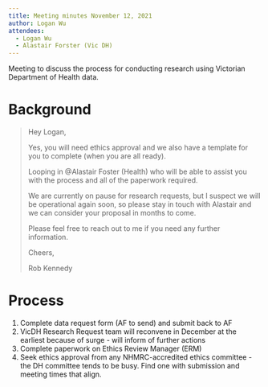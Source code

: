 ```yaml
---
title: Meeting minutes November 12, 2021
author: Logan Wu
attendees:
  - Logan Wu
  - Alastair Forster (Vic DH)
---
```


Meeting to discuss the process for conducting research using Victorian Department of Health data.

# Background

> Hey Logan,
> 
> Yes, you will need ethics approval and we also have a template for you to complete (when you are all ready).
> 
> Looping in @Alastair Foster (Health) who will be able to assist you with the process and all of the paperwork required.
> 
> We are currently on pause for research requests, but I suspect we will be operational again soon, so please stay in touch with Alastair and we can consider your proposal in months to come.
> 
> Please feel free to reach out to me if you need any further information.
> 
> Cheers,
> 
> Rob Kennedy

# Process

1. Complete data request form (AF to send) and submit back to AF
2. VicDH Research Request team will reconvene in December at the earliest because of surge - will inform of further actions
3. Complete paperwork on Ethics Review Manager (ERM)
4. Seek ethics approval from any NHMRC-accredited ethics committee - the DH committee tends to be busy. Find one with submission and meeting times that align.